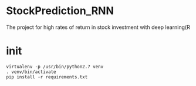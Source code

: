 # StockPrediction_RNN
The project for high rates of return in stock investment with deep learning(R

# init 
```
virtualenv -p /usr/bin/python2.7 venv
. venv/bin/activate
pip install -r requirements.txt
```
